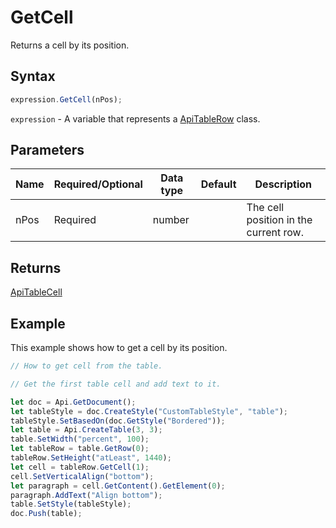 # GetCell

Returns a cell by its position.

## Syntax

```javascript
expression.GetCell(nPos);
```

`expression` - A variable that represents a [ApiTableRow](../ApiTableRow.md) class.

## Parameters

| **Name** | **Required/Optional** | **Data type** | **Default** | **Description** |
| ------------- | ------------- | ------------- | ------------- | ------------- |
| nPos | Required | number |  | The cell position in the current row. |

## Returns

[ApiTableCell](../../ApiTableCell/ApiTableCell.md)

## Example

This example shows how to get a cell by its position.

```javascript editor-docx
// How to get cell from the table.

// Get the first table cell and add text to it.

let doc = Api.GetDocument();
let tableStyle = doc.CreateStyle("CustomTableStyle", "table");
tableStyle.SetBasedOn(doc.GetStyle("Bordered"));
let table = Api.CreateTable(3, 3);
table.SetWidth("percent", 100);
let tableRow = table.GetRow(0);
tableRow.SetHeight("atLeast", 1440);
let cell = tableRow.GetCell(1);
cell.SetVerticalAlign("bottom");
let paragraph = cell.GetContent().GetElement(0);
paragraph.AddText("Align bottom");
table.SetStyle(tableStyle);
doc.Push(table);
```

